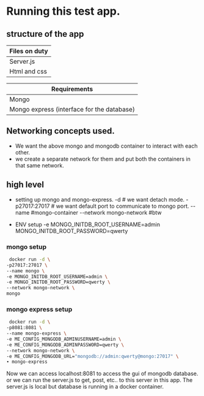 # Running this test app. 

## structure of the app
| Files on duty |
| ------------- |
| Server.js |
| Html and css|



| Requirements |
| ------------- |
| Mongo|
| Mongo express (interface for the database) |




## Networking concepts used. 
* We want the above mongo and mongodb container to interact with each other.
* we create a separate network for them and put both the containers in that same network. 


## high level
* setting up mongo and mongo-express.
-d # we want detach mode.
-p27017:27017 # we want default port to communicate to mongo port.
--name #mongo-container
--network mongo-network #btw


* ENV setup
-e MONGO_INITDB_ROOT_USERNAME=admin MONGO_INITDB_ROOT_PASSWORD=qwerty


### mongo setup

```bash
 docker run -d \
-p27017:27017 \
--name mongo \
-e MONGO_INITDB_ROOT_USERNAME=admin \
-e MONGO_INITDB_ROOT_PASSWORD=qwerty \
--network mongo-network \
mongo
```



### mongo express setup
```bash
 docker run -d \
-p8081:8081 \
--name mongo-express \
-e ME_CONFIG_MONGODB_ADMINUSERNAME=admin \
-e ME_CONFIG_MONGODB_ADMINPASSWORD=qwerty \
--network mongo-network \
-e ME_CONFIG_MONGODB_URL="mongodb://admin:qwerty@mongo:27017" \
∙ mongo-express
```

Now we can access localhost:8081 to access the gui of mongodb database. 
or we can run the server.js to get, post, etc.. to this server in this app. The server.js is local but database is running in a docker container.
